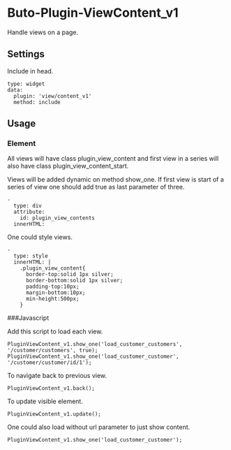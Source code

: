 # Buto-Plugin-ViewContent_v1

Handle views on a page.

## Settings

Include in head.

```
type: widget
data:
  plugin: 'view/content_v1'
  method: include
```



## Usage

### Element

All views will have class plugin_view_content and first view in a series will also have class plugin_view_content_start.

Views will be added dynamic on method show_one. If first view is start of a series of view one should add true as last parameter of three.

```
-
  type: div
  attribute:
    id: plugin_view_contents
  innerHTML:
```

One could style views.

```
-
  type: style
  innerHTML: |
    .plugin_view_content{
      border-top:solid 1px silver; 
      border-bottom:solid 1px silver; 
      padding-top:10px; 
      margin-bottom:10px; 
      min-height:500px;
    }
```

###Javascript

Add this script to load each view.

```
PluginViewContent_v1.show_one('load_customer_customers', '/customer/customers', true);
PluginViewContent_v1.show_one('load_customer_customer', '/customer/customer/id/1');
```

To navigate back to previous view.

```
PluginViewContent_v1.back();
```

To update visible element.

```
PluginViewContent_v1.update();
```

One could also load without url parameter to just show content.

```
PluginViewContent_v1.show_one('load_customer_customer');
```



